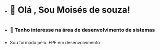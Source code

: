 - </html><h1>👋 Olá , Sou Moisés de souza! <h1>
- <h3>👀 Tenho interesse na área de desenvolvimento de sistemas<h3>
- Sou formado pelo IFPE em desenvolvimento
</html>


